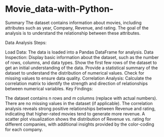 # Movie_data-with-Python-
Summary
The dataset contains information about movies, including attributes such as year, Company, Revenue, and rating. The goal of the analysis is to understand the relationship between these attributes.

Data Analysis Steps:

Load Data: The data is loaded into a Pandas DataFrame for analysis.
Data Inspection:
Display basic information about the dataset, such as the number of rows, columns, and data types.
Show the first few rows of the dataset to get an initial understanding of the data.
Provide a statistical summary of the dataset to understand the distribution of numerical values.
Check for missing values to ensure data quality.
Correlation Analysis:
Calculate the correlation matrix to identify the strength and direction of relationships between numerical variables.
Key Findings:

The dataset contains n rows and m columns (replace with actual numbers).
There are no missing values in the dataset (if applicable).
The correlation analysis reveals strong positive relationships between Revenue and rating, indicating that higher-rated movies tend to generate more revenue.
A scatter plot visualization shows the distribution of Revenue vs. rating for different companies, with additional insights provided by the color-coding for each company.

